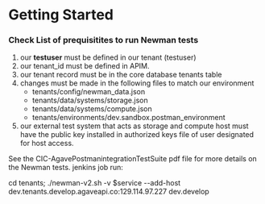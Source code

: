 # Getting Started

### Check List of prequisitites to run Newman tests

 1. our **testuser** must be defined in our tenant (testuser)
 2. our tenant_id must be defined in APIM.
 3. our tenant record must be in the core database tenants table
 4. changes must be made in the following files to match our environment
    * tenants/config/newman_data.json
    * tenants/data/systems/storage.json
    * tenants/data/systems/compute.json
    * tenants/environments/dev.sandbox.postman_environment
 5. our external test system that acts as storage and compute host must
    have the public key installed in authorized keys file of user designated
    for host access.


See the CIC-AgavePostmanintegrationTestSuite pdf file for more details on the Newman tests.
jenkins job run:

cd tenants; 
./newman-v2.sh -v $service --add-host dev.tenants.develop.agaveapi.co:129.114.97.227  dev.develop
